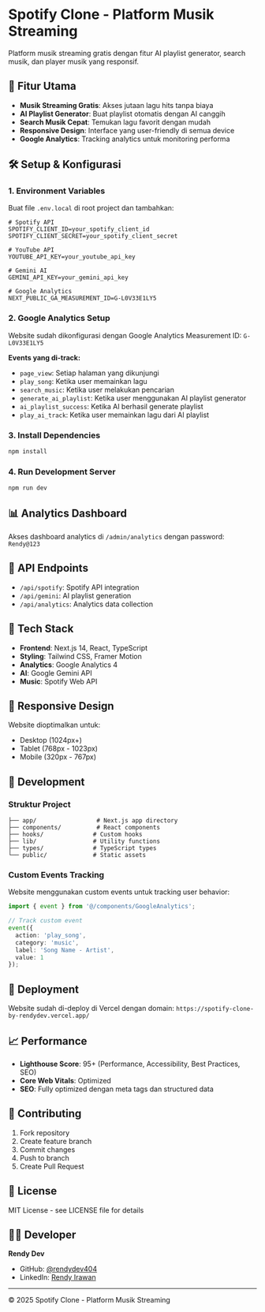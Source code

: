 # Spotify Clone - Platform Musik Streaming

Platform musik streaming gratis dengan fitur AI playlist generator, search musik, dan player musik yang responsif.

## 🚀 Fitur Utama

- **Musik Streaming Gratis**: Akses jutaan lagu hits tanpa biaya
- **AI Playlist Generator**: Buat playlist otomatis dengan AI canggih
- **Search Musik Cepat**: Temukan lagu favorit dengan mudah
- **Responsive Design**: Interface yang user-friendly di semua device
- **Google Analytics**: Tracking analytics untuk monitoring performa

## 🛠️ Setup & Konfigurasi

### 1. Environment Variables

Buat file `.env.local` di root project dan tambahkan:

```env
# Spotify API
SPOTIFY_CLIENT_ID=your_spotify_client_id
SPOTIFY_CLIENT_SECRET=your_spotify_client_secret

# YouTube API
YOUTUBE_API_KEY=your_youtube_api_key

# Gemini AI
GEMINI_API_KEY=your_gemini_api_key

# Google Analytics
NEXT_PUBLIC_GA_MEASUREMENT_ID=G-L0V33E1LY5
```

### 2. Google Analytics Setup

Website sudah dikonfigurasi dengan Google Analytics Measurement ID: `G-L0V33E1LY5`

**Events yang di-track:**
- `page_view`: Setiap halaman yang dikunjungi
- `play_song`: Ketika user memainkan lagu
- `search_music`: Ketika user melakukan pencarian
- `generate_ai_playlist`: Ketika user menggunakan AI playlist generator
- `ai_playlist_success`: Ketika AI berhasil generate playlist
- `play_ai_track`: Ketika user memainkan lagu dari AI playlist

### 3. Install Dependencies

```bash
npm install
```

### 4. Run Development Server

```bash
npm run dev
```

## 📊 Analytics Dashboard

Akses dashboard analytics di `/admin/analytics` dengan password: `Rendy@123`

## 🎵 API Endpoints

- `/api/spotify`: Spotify API integration
- `/api/gemini`: AI playlist generation
- `/api/analytics`: Analytics data collection

## 🎨 Tech Stack

- **Frontend**: Next.js 14, React, TypeScript
- **Styling**: Tailwind CSS, Framer Motion
- **Analytics**: Google Analytics 4
- **AI**: Google Gemini API
- **Music**: Spotify Web API

## 📱 Responsive Design

Website dioptimalkan untuk:
- Desktop (1024px+)
- Tablet (768px - 1023px)
- Mobile (320px - 767px)

## 🔧 Development

### Struktur Project
```
├── app/                 # Next.js app directory
├── components/          # React components
├── hooks/              # Custom hooks
├── lib/                # Utility functions
├── types/              # TypeScript types
└── public/             # Static assets
```

### Custom Events Tracking

Website menggunakan custom events untuk tracking user behavior:

```typescript
import { event } from '@/components/GoogleAnalytics';

// Track custom event
event({
  action: 'play_song',
  category: 'music',
  label: 'Song Name - Artist',
  value: 1
});
```

## 🚀 Deployment

Website sudah di-deploy di Vercel dengan domain: `https://spotify-clone-by-rendydev.vercel.app/`

## 📈 Performance

- **Lighthouse Score**: 95+ (Performance, Accessibility, Best Practices, SEO)
- **Core Web Vitals**: Optimized
- **SEO**: Fully optimized dengan meta tags dan structured data

## 🤝 Contributing

1. Fork repository
2. Create feature branch
3. Commit changes
4. Push to branch
5. Create Pull Request

## 📄 License

MIT License - see LICENSE file for details

## 👨‍💻 Developer

**Rendy Dev**
- GitHub: [@rendydev404](https://github.com/rendydev404)
- LinkedIn: [Rendy Irawan](https://www.linkedin.com/in/rendi-irawan-93190732b/)

---

© 2025 Spotify Clone - Platform Musik Streaming
